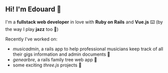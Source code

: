 ## Hi! I'm Edouard 🍉

I'm a **fullstack web developer** in love with **Ruby on Rails** and **Vue.js** ⌨️ (by the way I play **jazz** too 🎹)

Recently I've worked on:
- *musicadmin*, a rails app to help professional musicians keep track of all their gigs information and admin documents 🎵
- *genearbre*, a rails family tree web app 🌳
- some exciting *three.js* projects 🔸
